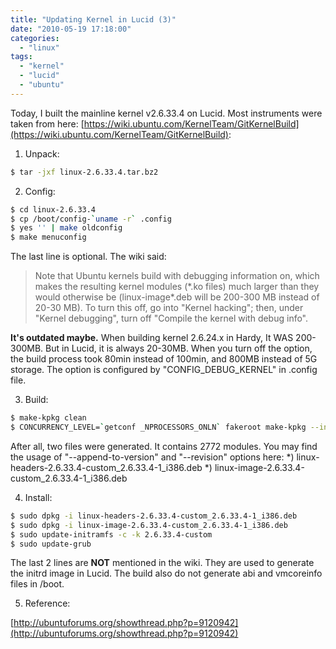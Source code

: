 ```yaml
---
title: "Updating Kernel in Lucid (3)"
date: "2010-05-19 17:18:00"
categories: 
  - "linux"
tags: 
  - "kernel"
  - "lucid"
  - "ubuntu"
---
```


Today, I built the mainline kernel v2.6.33.4 on Lucid. Most instruments were taken from here: [https://wiki.ubuntu.com/KernelTeam/GitKernelBuild](https://wiki.ubuntu.com/KernelTeam/GitKernelBuild):

1. Unpack:

```bash
$ tar -jxf linux-2.6.33.4.tar.bz2
```

2. Config:

```bash
$ cd linux-2.6.33.4
$ cp /boot/config-`uname -r` .config
$ yes '' | make oldconfig
$ make menuconfig
```

The last line is optional. The wiki said:

> Note that Ubuntu kernels build with debugging information on, which makes the resulting kernel modules (\*.ko files) much larger than they would otherwise be (linux-image\*.deb will be 200-300 MB instead of 20-30 MB). To turn this off, go into "Kernel hacking"; then, under "Kernel debugging", turn off "Compile the kernel with debug info".

**It's outdated maybe.** When building kernel 2.6.24.x in Hardy, It WAS 200-300MB. But in Lucid, it is always 20-30MB. When you turn off the option, the build process took 80min instead of 100min, and 800MB instead of 5G storage. The option is configured by "CONFIG_DEBUG_KERNEL" in .config file.

3. Build:

```bash
$ make-kpkg clean
$ CONCURRENCY_LEVEL=`getconf _NPROCESSORS_ONLN` fakeroot make-kpkg --initrd --append-to-version=-custom --revision=2.6.33.4-1 kernel_image kernel_headers
```

After all, two files were generated. It contains 2772 modules. You may find the usage of "--append-to-version" and "--revision" options here: \*) linux-headers-2.6.33.4-custom_2.6.33.4-1_i386.deb \*) linux-image-2.6.33.4-custom_2.6.33.4-1_i386.deb

4. Install:

```bash
$ sudo dpkg -i linux-headers-2.6.33.4-custom_2.6.33.4-1_i386.deb
$ sudo dpkg -i linux-image-2.6.33.4-custom_2.6.33.4-1_i386.deb
$ sudo update-initramfs -c -k 2.6.33.4-custom
$ sudo update-grub
```

The last 2 lines are **NOT** mentioned in the wiki. They are used to generate the initrd image in Lucid. The build also do not generate abi and vmcoreinfo files in /boot.

5. Reference:

[http://ubuntuforums.org/showthread.php?p=9120942](http://ubuntuforums.org/showthread.php?p=9120942)
